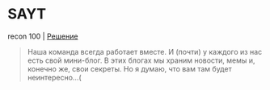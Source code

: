 # SAYT

recon 100 | [Решение](WRITEUP.md)  

> Наша команда всегда работает вместе. И (почти) у каждого из нас есть свой мини-блог. В этих блогах
> мы храним новости, мемы и, конечно же, свои секреты. Но я думаю, что вам там будет неинтересно…(
